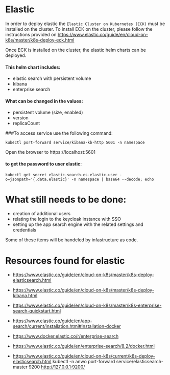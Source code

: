 # Elastic

In order to deploy elastic the ``Elastic Cluster on Kubernetes (ECK)`` must be installed on the cluster. To install ECK on the cluster, please follow the instructions provided on https://www.elastic.co/guide/en/cloud-on-k8s/master/k8s-deploy-eck.html

Once ECK is installed on the cluster, the elastic helm charts can be deployed. 
#### This helm chart includes:
- elastic search with persistent volume
- kibana
- enterprise search

#### What can be changed in the values:
- persistent volume (size, enabled)
- version
- replicaCount


###To access service use the following command:
```commandline
kubectl port-forward service/kibana-kb-http 5601 -n namespace
```
Open the browser to https://localhost:5601

#### to get the password to user elastic:
```commandline
kubectl get secret elastic-search-es-elastic-user -o=jsonpath='{.data.elastic}' -n namespace | base64 --decode; echo
```

What still needs to be done:
===========================
- creation of additional users
- relating the login to the keycloak instance with SSO
- setting up the app search engine with the related settings and credentials

Some of these items will be handeled by infastructure as code.




Resources found for elastic
===========================
- https://www.elastic.co/guide/en/cloud-on-k8s/master/k8s-deploy-elasticsearch.html
- https://www.elastic.co/guide/en/cloud-on-k8s/master/k8s-deploy-kibana.html
- https://www.elastic.co/guide/en/cloud-on-k8s/master/k8s-enterprise-search-quickstart.html




- https://www.elastic.co/guide/en/app-search/current/installation.html#installation-docker
- https://www.docker.elastic.co/r/enterprise-search
- https://www.elastic.co/guide/en/enterprise-search/8.2/docker.html

- https://www.elastic.co/guide/en/cloud-on-k8s/current/k8s-deploy-elasticsearch.html
kubectl -n anwo port-forward service/elasticsearch-master 9200
http://127.0.0.1:9200/